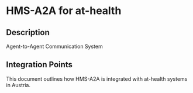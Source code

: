 # HMS-A2A for at-health

## Description

Agent-to-Agent Communication System

## Integration Points

This document outlines how HMS-A2A is integrated with at-health systems in Austria.
